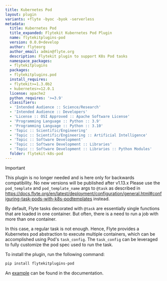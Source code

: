 ```yaml
---
title: Kubernetes Pod
layout: plugin
variants: +flyte -byoc -byok -serverless
metadata:
  title: Kubernetes Pod
  title_expanded: Flytekit Kubernetes Pod Plugin
  name: flytekitplugins-pod
  version: 0.0.0+develop
  author: flyteorg
  author_email: admin@flyte.org
  description: Flytekit plugin to support K8s Pod tasks
  namespace_packages:
  - flytekitplugins
  packages:
  - flytekitplugins.pod
  install_requires:
  - flytekit>=1.3.0b2
  - kubernetes>=12.0.1
  license: apache2
  python_requires: '>=3.9'
  classifiers:
  - 'Intended Audience :: Science/Research'
  - 'Intended Audience :: Developers'
  - 'License :: OSI Approved :: Apache Software License'
  - 'Programming Language :: Python :: 3.9'
  - 'Programming Language :: Python :: 3.10'
  - 'Topic :: Scientific/Engineering'
  - 'Topic :: Scientific/Engineering :: Artificial Intelligence'
  - 'Topic :: Software Development'
  - 'Topic :: Software Development :: Libraries'
  - 'Topic :: Software Development :: Libraries :: Python Modules'
  folder: flytekit-k8s-pod
---
```



> [!IMPORTANT]
> This plugin is no longer needed and is here only for backwards compatibility. No new versions will be published after v1.13.x
> Please use the `pod_template` and `pod_template_name` args to `@task` as described in https://docs.flyte.org/en/latest/deployment/configuration/general.html#configuring-task-pods-with-k8s-podtemplates
> instead.


By default, Flyte tasks decorated with `@task` are essentially single functions that are loaded in one container. But often, there is a need to run a job with more than one container.

In this case, a regular task is not enough. Hence, Flyte provides a Kubernetes pod abstraction to execute multiple containers, which can be accomplished using Pod's `task_config`. The `task_config` can be leveraged to fully customize the pod spec used to run the task.

To install the plugin, run the following command:

```bash
pip install flytekitplugins-pod
```

An [example](https://docs.flyte.org/en/latest/flytesnacks/examples/k8s_pod_plugin/index.html) can be found in the documentation.
